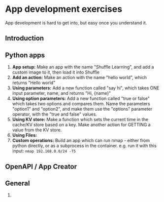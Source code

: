 # App development exercises 
App development is hard to get into, but easy once you understand it.

## Introduction

## Python apps 
1. **App setup:** Make an app with the name "Shuffle Learning", and add a custom image to it, then load it into Shuffle
2. **Add an action:** Make an action with the name "hello world", which returns "Hello world"
3. **Using parameters:** Add a new function called "say hi", which takes ONE input parameter, name, and returns "Hi, {name}"
4. **Using option parameters:** Add a new function called "true or false" which takes two options and compares them. Name the parameters "option1" and "option2", and make them use the "options" parameter operator, with the "true and false" values.
5. **Using KV store:** Make a function which sets the current time in the cache/KV store based on a key. Make another action for GETTING a value from the KV store. 
6. **Using Files:**
7. **Custom operations:** Build an app which can run nmap - either from python directly, or as a subprocess in the container. e.g. run it with this input: ```nmap 192.168.0.0/24 -T5```

## OpenAPI / App Creator

## General 
1. 
